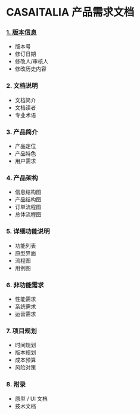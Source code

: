 # CASAITALIA 产品需求文档
### [1. 版本信息](./content/1_Version.md)
- 版本号
- 修订日期
- 修改人/审核人
- 修改历史内容
### 2. 文档说明
- 文档简介
- 文档读者
- 专业术语
### 3. 产品简介
- 产品定位
- 产品特色
- 用户需求
### 4. 产品架构
- 信息结构图
- 产品结构图
- 订单流程图
- 总体流程图

### 5. 详细功能说明
- 功能列表
- 原型界面
- 流程图
- 用例图

### 6. 非功能需求
- 性能需求
- 系统需求
- 运营需求

### 7. 项目规划
- 时间规划
- 版本规划
- 成本预算
- 风险对策

### 8. 附录
- 原型 / UI 文档
- 技术文档
